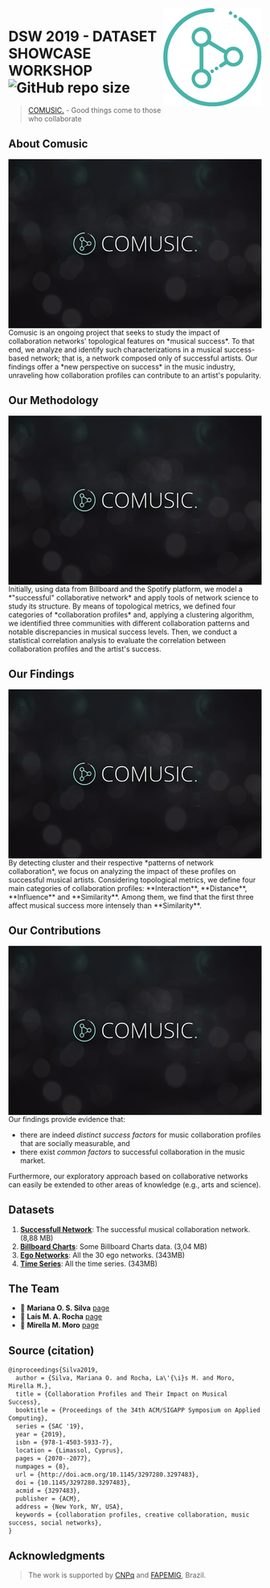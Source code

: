 <img src="icon.png" align="right" />

# DSW 2019 - DATASET SHOWCASE WORKSHOP ![GitHub repo size](https://img.shields.io/github/repo-size/marianaossilva/Comusic..svg?color=d43f3a)

[Comusic.]: https://marianaossilva.github.io/Comusic.

> [COMUSIC.][Comusic.] - Good things come to those who collaborate

## About Comusic

<img src="docs/img/comusic.jpg" align="left" />
Comusic is an ongoing project that seeks to study the impact of collaboration networks' topological features on *musical success*. To that end, we analyze and identify such characterizations in a musical success-based network; that is, a network composed only of successful artists. Our findings offer a *new perspective on success* in the music industry, unraveling how collaboration profiles can contribute to an artist's popularity.

## Our Methodology

<img src="docs/img/comusic.jpg" align="left" />
Initially, using data from Billboard and the Spotify platform, we model a *"successful" collaborative network* and apply tools of network science to study its structure. By means of topological metrics, we defined four categories of *collaboration profiles* and, applying a clustering algorithm, we identified three communities with different collaboration patterns and notable discrepancies in musical success levels. Then, we conduct a statistical correlation analysis to evaluate the correlation between collaboration profiles and the artist's success.

## Our Findings

<img src="docs/img/comusic.jpg" align="left" />
By detecting cluster and their respective *patterns of network collaboration*, we focus on analyzing the impact of these profiles on successful musical artists. Considering topological metrics, we define four main categories of collaboration profiles: **Interaction**, **Distance**, **Influence** and **Similarity**. Among them, we find that the first three affect musical success more intensely than **Similarity**.

## Our Contributions

<img src="docs/img/comusic.jpg" align="left" />
Our findings provide evidence that: 

* there are indeed *distinct success factors* for music collaboration profiles that are socially measurable, and 
* there exist *common factors* to successful collaboration in the music market. 

Furthermore, our exploratory approach based on collaborative networks can easily be extended to other areas of knowledge (e.g., arts and science).

## Datasets



1. **[Successfull Network]**: The successful musical collaboration network. (8,88 MB) 
2. **[Billboard Charts]**: Some Billboard Charts data. (3,04 MB) 
3. **[Ego Networks]**: All the 30 ego networks. (343MB) 
4. **[Time Series]**: All the time series. (343MB) 


[Successfull Network]: https://github.com/marianaossilva/Comusic./blob/master/docs/download/netwwork.zip
[Billboard Charts]: https://github.com/marianaossilva/DSW2019/blob/master/docs/download/billboard.zip
[Ego Networks]: https://github.com/marianaossilva/DSW2019/blob/master/docs/download/egonetworks.zip
[Time Series]: https://github.com/marianaossilva/DSW2019/blob/master/docs/download/timeseries.zip

## The Team

* :woman: **Mariana O. S. Silva** [page][page1]
* :woman: **Laís M. A. Rocha** [page][page2]
* :woman: **Mirella M. Moro** [page][page3]

[page1]: http://homepages.dcc.ufmg.br/~mariana.santos/
[page2]: http://homepages.dcc.ufmg.br/~laismota/
[page3]: http://homepages.dcc.ufmg.br/~mirella/

## Source (citation)

  ```
  @inproceedings{Silva2019,
    author = {Silva, Mariana O. and Rocha, La\'{\i}s M. and Moro, Mirella M.},
    title = {Collaboration Profiles and Their Impact on Musical Success},
    booktitle = {Proceedings of the 34th ACM/SIGAPP Symposium on Applied Computing},
    series = {SAC '19},
    year = {2019},
    isbn = {978-1-4503-5933-7},
    location = {Limassol, Cyprus},
    pages = {2070--2077},
    numpages = {8},
    url = {http://doi.acm.org/10.1145/3297280.3297483},
    doi = {10.1145/3297280.3297483},
    acmid = {3297483},
    publisher = {ACM},
    address = {New York, NY, USA},
    keywords = {collaboration profiles, creative collaboration, music success, social networks},
  }
  ```

## Acknowledgments

> The work is supported by [CNPq] and [FAPEMIG], Brazil.

[FAPEMIG]: https://fapemig.br/pt/
[CNPq]: http://www.cnpq.br/